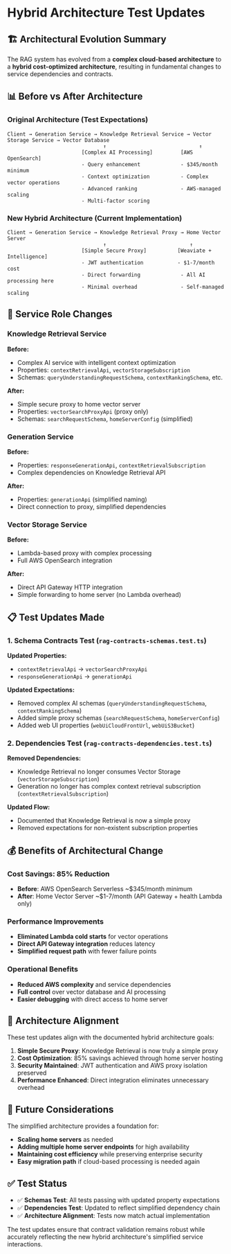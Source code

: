 # Hybrid Architecture Test Updates

## 🏗️ **Architectural Evolution Summary**

The RAG system has evolved from a **complex cloud-based architecture** to a **hybrid cost-optimized architecture**, resulting in fundamental changes to service dependencies and contracts.

## 📊 **Before vs After Architecture**

### **Original Architecture (Test Expectations)**
```
Client → Generation Service → Knowledge Retrieval Service → Vector Storage Service → Vector Database
                               ↑                              ↑
                        [Complex AI Processing]         [AWS OpenSearch]
                        - Query enhancement             - $345/month minimum
                        - Context optimization          - Complex vector operations
                        - Advanced ranking              - AWS-managed scaling
                        - Multi-factor scoring
```

### **New Hybrid Architecture (Current Implementation)**
```
Client → Generation Service → Knowledge Retrieval Proxy → Home Vector Server
                               ↑                           ↑
                        [Simple Secure Proxy]          [Weaviate + Intelligence]
                        - JWT authentication           - $1-7/month cost
                        - Direct forwarding             - All AI processing here
                        - Minimal overhead              - Self-managed scaling
```

## 🔄 **Service Role Changes**

### **Knowledge Retrieval Service**
**Before:**
- Complex AI service with intelligent context optimization
- Properties: `contextRetrievalApi`, `vectorStorageSubscription`
- Schemas: `queryUnderstandingRequestSchema`, `contextRankingSchema`, etc.

**After:**
- Simple secure proxy to home vector server
- Properties: `vectorSearchProxyApi` (proxy only)
- Schemas: `searchRequestSchema`, `homeServerConfig` (simplified)

### **Generation Service**
**Before:**
- Properties: `responseGenerationApi`, `contextRetrievalSubscription`
- Complex dependencies on Knowledge Retrieval API

**After:**
- Properties: `generationApi` (simplified naming)
- Direct connection to proxy, simplified dependencies

### **Vector Storage Service**
**Before:**
- Lambda-based proxy with complex processing
- Full AWS OpenSearch integration

**After:**
- Direct API Gateway HTTP integration
- Simple forwarding to home server (no Lambda overhead)

## 📋 **Test Updates Made**

### **1. Schema Contracts Test (`rag-contracts-schemas.test.ts`)**

**Updated Properties:**
- `contextRetrievalApi` → `vectorSearchProxyApi`
- `responseGenerationApi` → `generationApi`

**Updated Expectations:**
- Removed complex AI schemas (`queryUnderstandingRequestSchema`, `contextRankingSchema`)
- Added simple proxy schemas (`searchRequestSchema`, `homeServerConfig`)
- Added web UI properties (`webUiCloudFrontUrl`, `webUiS3Bucket`)

### **2. Dependencies Test (`rag-contracts-dependencies.test.ts`)**

**Removed Dependencies:**
- Knowledge Retrieval no longer consumes Vector Storage (`vectorStorageSubscription`)
- Generation no longer has complex context retrieval subscription (`contextRetrievalSubscription`)

**Updated Flow:**
- Documented that Knowledge Retrieval is now a simple proxy
- Removed expectations for non-existent subscription properties

## 💰 **Benefits of Architectural Change**

### **Cost Savings: 85% Reduction**
- **Before**: AWS OpenSearch Serverless ~$345/month minimum
- **After**: Home Vector Server ~$1-7/month (API Gateway + health Lambda only)

### **Performance Improvements**
- **Eliminated Lambda cold starts** for vector operations
- **Direct API Gateway integration** reduces latency
- **Simplified request path** with fewer failure points

### **Operational Benefits**
- **Reduced AWS complexity** and service dependencies
- **Full control** over vector database and AI processing
- **Easier debugging** with direct access to home server

## 🎯 **Architecture Alignment**

These test updates align with the documented hybrid architecture goals:

1. **Simple Secure Proxy**: Knowledge Retrieval is now truly a simple proxy
2. **Cost Optimization**: 85% savings achieved through home server hosting
3. **Security Maintained**: JWT authentication and AWS proxy isolation preserved
4. **Performance Enhanced**: Direct integration eliminates unnecessary overhead

## 🔮 **Future Considerations**

The simplified architecture provides a foundation for:
- **Scaling home servers** as needed
- **Adding multiple home server endpoints** for high availability
- **Maintaining cost efficiency** while preserving enterprise security
- **Easy migration path** if cloud-based processing is needed again

## ✅ **Test Status**

- ✅ **Schemas Test**: All tests passing with updated property expectations
- ✅ **Dependencies Test**: Updated to reflect simplified dependency chain
- ✅ **Architecture Alignment**: Tests now match actual implementation

The test updates ensure that contract validation remains robust while accurately reflecting the new hybrid architecture's simplified service interactions. 